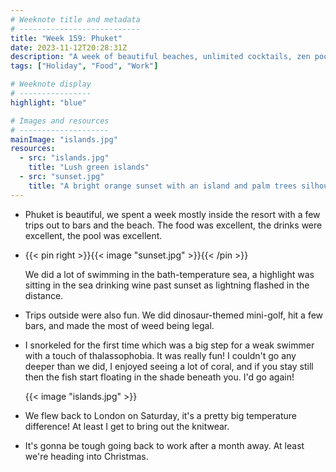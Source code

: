 ```yaml
---
# Weeknote title and metadata
# ---------------------------
title: "Week 159: Phuket"
date: 2023-11-12T20:28:31Z
description: "A week of beautiful beaches, unlimited cocktails, zen pools, warm seas, snorkeling, mini golf, preparing for work, cold weather, and festivities."
tags: ["Holiday", "Food", "Work"]

# Weeknote display
# ----------------
highlight: "blue"

# Images and resources
# --------------------
mainImage: "islands.jpg"
resources:
  - src: "islands.jpg"
    title: "Lush green islands"
  - src: "sunset.jpg"
    title: "A bright orange sunset with an island and palm trees silhouetted in the foreground"
---
```


  * Phuket is beautiful, we spent a week mostly inside the resort with a few trips out to bars and the beach. The food was excellent, the drinks were excellent, the pool was excellent.

  * {{< pin right >}}{{< image "sunset.jpg" >}}{{< /pin >}}

    We did a lot of swimming in the bath-temperature sea, a highlight was sitting in the sea drinking wine past sunset as lightning flashed in the distance.

  * Trips outside were also fun. We did dinosaur-themed mini-golf, hit a few bars, and made the most of weed being legal.

  * I snorkeled for the first time which was a big step for a weak swimmer with a touch of thalassophobia. It was really fun! I couldn't go any deeper than we did, I enjoyed seeing a lot of coral, and if you stay still then the fish start floating in the shade beneath you. I'd go again!

    {{< image "islands.jpg" >}}

  * We flew back to London on Saturday, it's a pretty big temperature difference! At least I get to bring out the knitwear.

  * It's gonna be tough going back to work after a month away. At least we're heading into Christmas.
